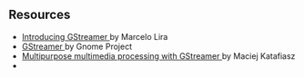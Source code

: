 
##  Resources 

+  [
	    Introducing GStreamer
	  ](http://www.cin.ufpe.br/~cinlug/wiki/index.php/Introducing_GStreamer) by Marcelo Lira
+  [
	    GStreamer
	  ](http://developer.gnome.org/platform-overview/stable/gstreamer) by Gnome Project
+  [
	    Multipurpose multimedia processing with GStreamer
	  ](http://www.ibm.com/developerworks/aix/library/au-gstreamer.html?ca=dgr-lnxw07GStreamer) by Maciej Katafiasz
+ 